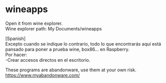 # wineapps

Open it from wine explorer. <br>
Wine explorer path: My Documents/wineapps

[Spanish] <br>
Excepto cuando se indique lo contrario, todo lo que encontrarás aquí está pansado para poner a prueba wine, box86... en Raspberry. <br>
Por hacer: <br>
 -Crear accesos directos en el escritorio.

These programs are abandonware, use them at your own risk.
https://www.myabandonware.com/

